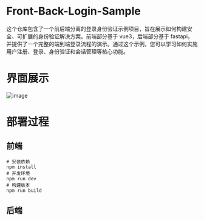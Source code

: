# Front-Back-Login-Sample
这个仓库包含了一个前后端分离的登录身份验证示例项目，旨在展示如何构建安全、可扩展的身份验证解决方案。前端部分基于 vue3，后端部分基于 fastapi，并提供了一个完整的端到端登录流程的演示。通过这个示例，您可以学习如何实施用户注册、登录、身份验证和会话管理等核心功能。
# 界面展示
![image](https://github.com/burnkings/Front-Back-Login-Sample/assets/121862795/3274a745-d81f-4a85-add8-5525b59cc37a)
# 部署过程
## 前端
```
# 安装依赖
npm install
# 开发环境
npm run dev
# 构建版本
npm run build
```
## 后端
